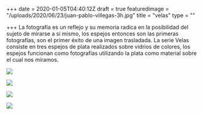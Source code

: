 +++
date = 2020-01-05T04:40:12Z
draft = true
featuredimage = "/uploads/2020/06/23/juan-pablo-villegas-3h.jpg"
title = "velas"
type = ""

+++
La fotografía es un reflejo y su memoria radica en la posibilidad del sujeto de mirarse a sí mismo, los espejos entonces son las primeras fotografías, son el primer éxito de una imagen trasladada. La serie Velas consiste en tres espejos de plata realizados sobre vidrios de colores, los espejos funcionan como fotografías utilizando la plata como material sobre el cual nos miramos.

![](/uploads/2020/06/23/juan-pablo-villegas-3h.jpg)

![](/uploads/2020/06/23/juan-pablo-villegas-3i.jpg)

![](/uploads/2020/06/23/juan-pablo-villegas-3b.jpg)

![](/uploads/2020/06/23/juan-pablo-villegas-3d.jpg)
